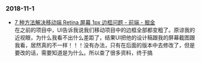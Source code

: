 ### 2018-11-1 <br/>
+ [7 种方法解决移动端 Retina 屏幕 1px 边框问题 - 前端 - 掘金](https://juejin.im/entry/584e427361ff4b006cd22c7c) <br/>
    在之前的项目中，UI告诉我说我们移动项目中的边框全部都变粗了。原谅我的近视眼，为什么我看不出什么差距了，结果UI把他的设计稿跟我的屏幕截图跟我看，居然真的不一样！！！没有办法，只有在后面的版本中去修改了，但是要改的话，需要知道是为什么。所以查了很多资料，终于搞 <br/>